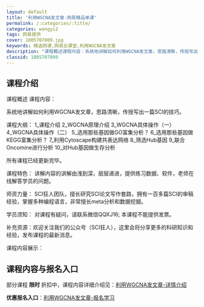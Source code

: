 ```yaml
---
layout: default
title: '利用WGCNA发文章-网易精品单课'
permalink: /:categories/:title/
categories: wangyi2
tags: 网易提供
cover: 1005707009.jpg
keywords: 精选网课,网易云课堂,利用WGCNA发文章
description: "课程概述课程内容：系统地讲解如何利用WGCNA发文章，思路清晰，传授写出一篇SCI的技巧。课程大纲：1_课程介绍2_WGCNA原理介绍3_WGCNA具体操作（一）4_WGCNA具体操作（二）"
classid: 1005707009
---
```


## 课程介绍

课程概述
课程内容：

系统地讲解如何利用WGCNA发文章，思路清晰，传授写出一篇SCI的技巧。

课程大纲：
1_课程介绍
2_WGCNA原理介绍
3_WGCNA具体操作（一）
4_WGCNA具体操作（二）
5_选用那些基因做GO富集分析？
6_选用那些基因做KEGG富集分析？
7_利用Cytoscape构建共表达网络
8_筛选Hub基因
9_联合Oncomine进行分析
10_对Hub基因做生存分析


所有课程已经更新完毕。

课程特色：
讲解内容的讲解由浅到深，层层递进，提供练习数据、软件，老师在线解答学员的问题。

师资力量：
SCI狂人团队，擅长研究SCI论文写作套路，拥有一百多篇SCI的审稿经验，掌握多种编程语言，非常擅长meta分析和数据挖掘。

学员须知：
对课程有疑问，请联系微信QQXJ16; 本课程不能提供发票。
 
补充资源：欢迎关注我们的公众号（SCI狂人），这里会将分享更多的科研知识和经验，发布课程的最新消息。

课程内容展示：

## 课程内容与报名入口

部分课程 **限时** 折扣中，课程内容详细介绍见：[利用WGCNA发文章-详情介绍](https://study.163.com/course/introduction/1005707009.htm?share=1&shareId=1025206652&utm_campaign=share&utm_medium=iphoneShare&utm_source=&utm_u=1025206652)

**优惠报名入口**：[利用WGCNA发文章-报名学习](https://study.163.com/course/introduction/1005707009.htm?share=1&shareId=1025206652&utm_campaign=share&utm_medium=iphoneShare&utm_source=&utm_u=1025206652)

